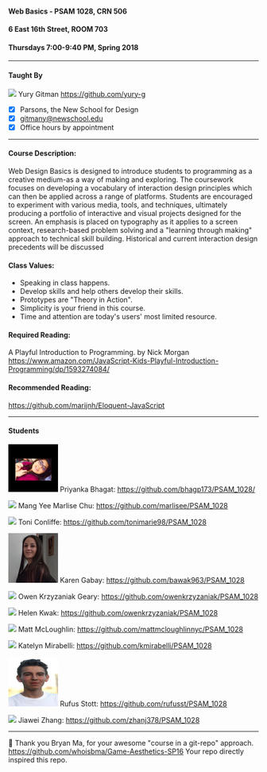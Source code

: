 #### Web Basics - PSAM 1028, CRN 506

#### 6 East 16th Street, ROOM 703

#### Thursdays 7:00-9:40 PM, Spring 2018

---
#### Taught By

<img src="https://avatars1.githubusercontent.com/u/12190048?s=460&v=4" width="150"> Yury Gitman https://github.com/yury-g
- [x]  Parsons, the New School for Design
- [x]  gitmany@newschool.edu
- [x]  Office hours by appointment

---


#### Course Description:
Web Design Basics is designed to introduce students to programming as a creative medium-as a way of making and exploring. The coursework focuses on developing a vocabulary of interaction design principles which can then be applied across a range of platforms. Students are encouraged to experiment with various media, tools, and techniques, ultimately producing a portfolio of interactive and visual projects designed for the screen. An emphasis is placed on typography as it applies to a screen context, research-based problem solving and a "learning through making" approach to technical skill building. Historical and current interaction design precedents will be discussed


#### Class Values:
* Speaking in class happens. 
* Develop skills and help others develop their skills.
* Prototypes are "Theory in Action".
* Simplicity is your friend in this course. 
* Time and attention are today's users' most limited resource.  


#### Required Reading:
A Playful Introduction to Programming.  by Nick Morgan
https://www.amazon.com/JavaScript-Kids-Playful-Introduction-Programming/dp/1593274084/

#### Recommended Reading:
https://github.com/marijnh/Eloquent-JavaScript



---


#### Students
<img src="https://github.com/bhagp173/PSAM_1028/raw/master/IMG_5519.jpg" width="100"> Priyanka Bhagat: https://github.com/bhagp173/PSAM_1028/



<img src="https://camo.githubusercontent.com/c113ca2344166b8ead2a328b25187225282deb20/68747470733a2f2f73636f6e74656e742e666e7963312d312e666e612e666263646e2e6e65742f762f7433312e302d382f31383037373037335f31303231323831353739353732393634375f383036363732343533333530333931323731355f6f2e6a70673f6f683d3935663965353531353666663763363266326133393334633562356365623863266f653d3541454133393335" width="100">  Mang Yee Marlise Chu:  https://github.com/marlisee/PSAM_1028



<img src="https://github.com/tonimarie98/PSAM_1028/blob/master/Screen%20Shot%202018-01-25%20at%209.09.09%20PM.png" width="100">  Toni Conliffe:  https://github.com/tonimarie98/PSAM_1028

<img src="https://raw.githubusercontent.com/bawak963/PSAM_1028/master/Karen-Gabay%202.jpg" width="100">  Karen Gabay:
https://github.com/bawak963/PSAM_1028

<img src="https://github.com/owenkrzyzaniak/PSAM_1028/raw/master/Photo%20on%204-17-17%20at%201.58%20PM%20%233.jpg" width="100">  Owen Krzyzaniak Geary:  https://github.com/owenkrzyzaniak/PSAM_1028


<img src="https://camo.githubusercontent.com/781b3af34f6a554496733e12d08193480e7d7fd1/68747470733a2f2f6d656469612e67697068792e636f6d2f6d656469612f336b6e7a5436393473595669772f67697068792e676966" width="100">  Helen Kwak:  https://github.com/owenkrzyzaniak/PSAM_1028


<img src="https://camo.githubusercontent.com/3a100ea52c67274cc4017199bcf69e5b0db21137/68747470733a2f2f73636f6e74656e742e666e7963312d312e666e612e666263646e2e6e65742f762f7433312e302d382f31393537373333315f3930303335393238303132343037385f333136333639313830353731303832303436325f6f2e6a70673f6f683d3263303233333834363038356332613963646366383231396166336235656262266f653d3541453238333531" width="100"> Matt McLoughlin: https://github.com/mattmcloughlinnyc/PSAM_1028


<img src="https://github.com/kmirabelli/PSAM_1028/blob/master/img/profile.jpg?raw=true" width="100"> Katelyn Mirabelli: https://github.com/kmirabelli/PSAM_1028


<img src="https://github.com/rufusst/PSAM_1028/blob/master/lphoto.jpg?raw=true" width="100"> Rufus Stott: https://github.com/rufusst/PSAM_1028

<img src="https://github.com/zhanj378/PSAM_1028/blob/master/joyce_photo.jpg" width="100"> Jiawei Zhang: https://github.com/zhanj378/PSAM_1028




---

👏 
Thank you Bryan Ma, for your awesome "course in a git-repo" approach.  
https://github.com/whoisbma/Game-Aesthetics-SP16 
Your repo directly inspired this repo. 


